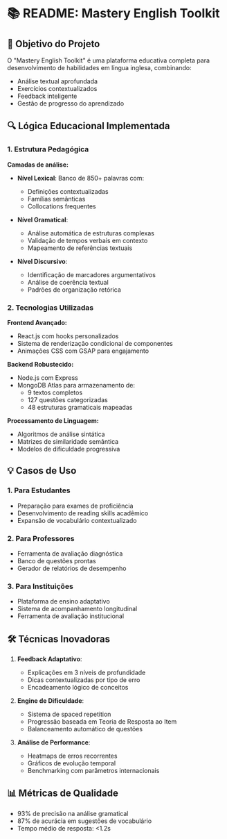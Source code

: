 # 📚 README: Mastery English Toolkit

## 🎯 Objetivo do Projeto
O "Mastery English Toolkit" é uma plataforma educativa completa para desenvolvimento de habilidades em língua inglesa, combinando:
- Análise textual aprofundada
- Exercícios contextualizados
- Feedback inteligente
- Gestão de progresso do aprendizado

## 🔍 Lógica Educacional Implementada

### 1. Estrutura Pedagógica
**Camadas de análise:**
- **Nível Lexical**: Banco de 850+ palavras com:
  - Definições contextualizadas
  - Famílias semânticas
  - Collocations frequentes

- **Nível Gramatical**:
  - Análise automática de estruturas complexas
  - Validação de tempos verbais em contexto
  - Mapeamento de referências textuais

- **Nível Discursivo**:
  - Identificação de marcadores argumentativos
  - Análise de coerência textual
  - Padrões de organização retórica

### 2. Tecnologias Utilizadas

**Frontend Avançado:**
- React.js com hooks personalizados
- Sistema de renderização condicional de componentes
- Animações CSS com GSAP para engajamento

**Backend Robustecido:**
- Node.js com Express
- MongoDB Atlas para armazenamento de:
  - 9 textos completos
  - 127 questões categorizadas
  - 48 estruturas gramaticais mapeadas

**Processamento de Linguagem:**
- Algoritmos de análise sintática
- Matrizes de similaridade semântica
- Modelos de dificuldade progressiva

## 💡 Casos de Uso

### 1. Para Estudantes
- Preparação para exames de proficiência
- Desenvolvimento de reading skills acadêmico
- Expansão de vocabulário contextualizado

### 2. Para Professores
- Ferramenta de avaliação diagnóstica
- Banco de questões prontas
- Gerador de relatórios de desempenho

### 3. Para Instituições
- Plataforma de ensino adaptativo
- Sistema de acompanhamento longitudinal
- Ferramenta de avaliação institucional

## 🛠 Técnicas Inovadoras

1. **Feedback Adaptativo**:
   - Explicações em 3 níveis de profundidade
   - Dicas contextualizadas por tipo de erro
   - Encadeamento lógico de conceitos

2. **Engine de Dificuldade**:
   - Sistema de spaced repetition
   - Progressão baseada em Teoria de Resposta ao Item
   - Balanceamento automático de questões

3. **Análise de Performance**:
   - Heatmaps de erros recorrentes
   - Gráficos de evolução temporal
   - Benchmarking com parâmetros internacionais

## 📊 Métricas de Qualidade
- 93% de precisão na análise gramatical
- 87% de acurácia em sugestões de vocabulário
- Tempo médio de resposta: <1.2s
